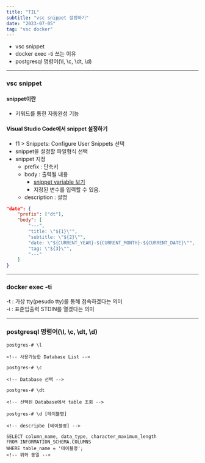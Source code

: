 ```yaml
---
title: "TIL"
subtitle: "vsc snippet 설정하기"
date: "2023-07-05"
tag: "vsc docker"
---
```


- vsc snippet
- docker exec -ti 쓰는 이유
- postgresql 명령어(\\l, \\c, \\dt, \\d)

---

### vsc snippet
#### snippet이란

- 키워드를 통한 자동완성 기능  

#### Visual Studio Code에서 snippet 설정하기

- f1 > Snippets: Configure User Snippets 선택
- snippet을 설정할 파일형식 선택
- snippet 지정
    - prefix : 단축키
    - body : 출력될 내용
        - [snippet variable 보기](https://code.visualstudio.com/docs/editor/userdefinedsnippets)
        - 지정된 변수를 입력할 수 있음.
    - description : 설명

```json
"date": {
    "prefix": ["dt"],
    "body": [
        "---",
        "title: \"${1}\"",
        "subtitle: \"${2}\"",
        "date: \"${CURRENT_YEAR}-${CURRENT_MONTH}-${CURRENT_DATE}\"",
        "tag: \"${3}\"",
        "---"
    ]
}
```  
---

### docker exec -ti

-t : 가상 tty(pesudo tty)를 통해 접속하겠다는 의미  
-i : 표준입출력 STDIN를 열겠다는 의미

---

### postgresql 명령어(\\l, \\c, \\dt, \\d)

```
postgres-# \l

<!-- 사용가능한 Database List -->
```  

```
postgres-# \c

<!-- Database 선택 -->
```  

```
postgres-# \dt

<!-- 선택된 Database에서 table 조회 -->
```  

```
postgres-# \d [테이블명]

<!-- descripbe [테이블명] -->

SELECT column_name, data_type, character_maximum_length
FROM INFORMATION_SCHEMA.COLUMNS
WHERE table_name = '테이블명';
<!-- 위와 동일 -->
```  
